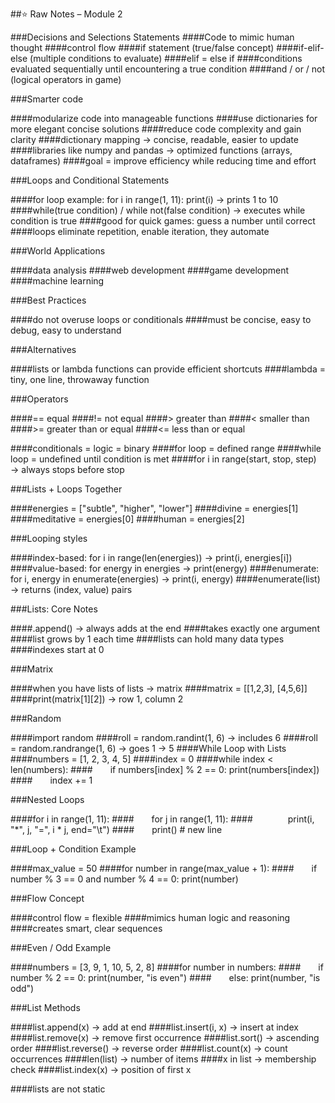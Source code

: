 ##⭐ Raw Notes – Module 2

###Decisions and Selections Statements
####Code to mimic human thought
####control flow
####if statement (true/false concept)
####if-elif-else (multiple conditions to evaluate)
####elif = else if
####conditions evaluated sequentially until encountering a true condition
####and / or / not (logical operators in game)

###Smarter code

####modularize code into manageable functions
####use dictionaries for more elegant concise solutions
####reduce code complexity and gain clarity
####dictionary mapping → concise, readable, easier to update
####libraries like numpy and pandas → optimized functions (arrays, dataframes)
####goal = improve efficiency while reducing time and effort

###Loops and Conditional Statements

####for loop example: for i in range(1, 11): print(i) → prints 1 to 10
####while(true condition) / while not(false condition) → executes while condition is true
####good for quick games: guess a number until correct
####loops eliminate repetition, enable iteration, they automate

###World Applications

####data analysis
####web development
####game development
####machine learning

###Best Practices

####do not overuse loops or conditionals
####must be concise, easy to debug, easy to understand

###Alternatives

####lists or lambda functions can provide efficient shortcuts
####lambda = tiny, one line, throwaway function

###Operators

####== equal
####!= not equal
####> greater than
####< smaller than
####>= greater than or equal
####<= less than or equal

####conditionals = logic = binary
####for loop = defined range
####while loop = undefined until condition is met
####for i in range(start, stop, step) → always stops before stop

###Lists + Loops Together

####energies = ["subtle", "higher", "lower"]
####divine = energies[1]
####meditative = energies[0]
####human = energies[2]

###Looping styles

####index-based: for i in range(len(energies)) → print(i, energies[i])
####value-based: for energy in energies → print(energy)
####enumerate: for i, energy in enumerate(energies) → print(i, energy)
####enumerate(list) → returns (index, value) pairs

###Lists: Core Notes

####.append() → always adds at the end
####takes exactly one argument
####list grows by 1 each time
####lists can hold many data types
####indexes start at 0

###Matrix

####when you have lists of lists → matrix
####matrix = [[1,2,3], [4,5,6]]
####print(matrix[1][2]) → row 1, column 2

###Random

####import random
####roll = random.randint(1, 6) → includes 6
####roll = random.randrange(1, 6) → goes 1 → 5
####While Loop with Lists
####numbers = [1, 2, 3, 4, 5]
####index = 0
####while index < len(numbers):
####  if numbers[index] % 2 == 0: print(numbers[index])
####  index += 1

###Nested Loops

####for i in range(1, 11):
####  for j in range(1, 11):
####    print(i, "*", j, "=", i * j, end="\t")
####  print() # new line

###Loop + Condition Example

####max_value = 50
####for number in range(max_value + 1):
####  if number % 3 == 0 and number % 4 == 0: print(number)

###Flow Concept

####control flow = flexible
####mimics human logic and reasoning
####creates smart, clear sequences

###Even / Odd Example

####numbers = [3, 9, 1, 10, 5, 2, 8]
####for number in numbers:
####  if number % 2 == 0: print(number, "is even")
####  else: print(number, "is odd")
  
###List Methods

####list.append(x) → add at end
####list.insert(i, x) → insert at index
####list.remove(x) → remove first occurrence
####list.sort() → ascending order
####list.reverse() → reverse order
####list.count(x) → count occurrences
####len(list) → number of items
####x in list → membership check
####list.index(x) → position of first x

####lists are not static
